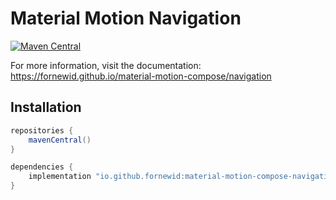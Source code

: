 # Material Motion Navigation

[![Maven Central](https://img.shields.io/maven-central/v/io.github.fornewid/material-motion-compose-navigation)](https://search.maven.org/search?q=g:io.github.fornewid)

For more information, visit the documentation: https://fornewid.github.io/material-motion-compose/navigation

## Installation

```gradle
repositories {
    mavenCentral()
}

dependencies {
    implementation "io.github.fornewid:material-motion-compose-navigation:<version>"
}
```
